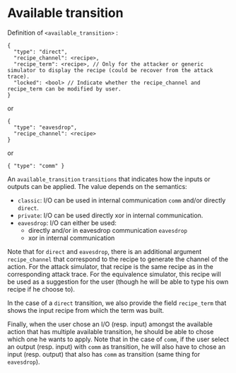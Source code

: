 # Available transition

Definition of `<available_transition>` :

```
{
  "type": "direct",
  "recipe_channel": <recipe>,
  "recipe_term": <recipe>, // Only for the attacker or generic simulator to display the recipe (could be recover from the attack trace).
  "locked": <bool> // Indicate whether the recipe_channel and recipe_term can be modified by user.
}
```
or
```
{
  "type": "eavesdrop",
  "recipe_channel": <recipe>
}
```
or
```
{ "type": "comm" }
```

An `available_transition` `transitions` that indicates how the inputs or outputs can be applied. The value depends on the semantics:
- `classic`: I/O can be used in internal communication `comm` and/or directly `direct`.
- `private`: I/O can be used directly xor in internal communication.
- `eavesdrop`: I/O can either be used:
  - directly and/or in eavesdrop communication `eavesdrop`
  - xor in internal communication

Note that for `direct` and `eavesdrop`, there is an additional argument `recipe_channel` that correspond to the recipe to generate the channel of the action. For the attack simulator, that recipe is the same recipe as in the corresponding attack trace. For the equivalence simulator, this recipe will be used as a suggestion for the user (though he will be able to type his own recipe if he choose to).

In the case of a `direct` transition, we also provide the field `recipe_term` that shows the input recipe from which the term was built.

Finally, when the user chose an I/O (resp. input) amongst the available action that has multiple available transition, he should be able to chose which one he wants to apply. Note that in the case of `comm`, if the user select an output (resp. input) with `comm` as transition, he will also have to chose an input (resp. output) that also has `comm` as transition (same thing for `eavesdrop`).
